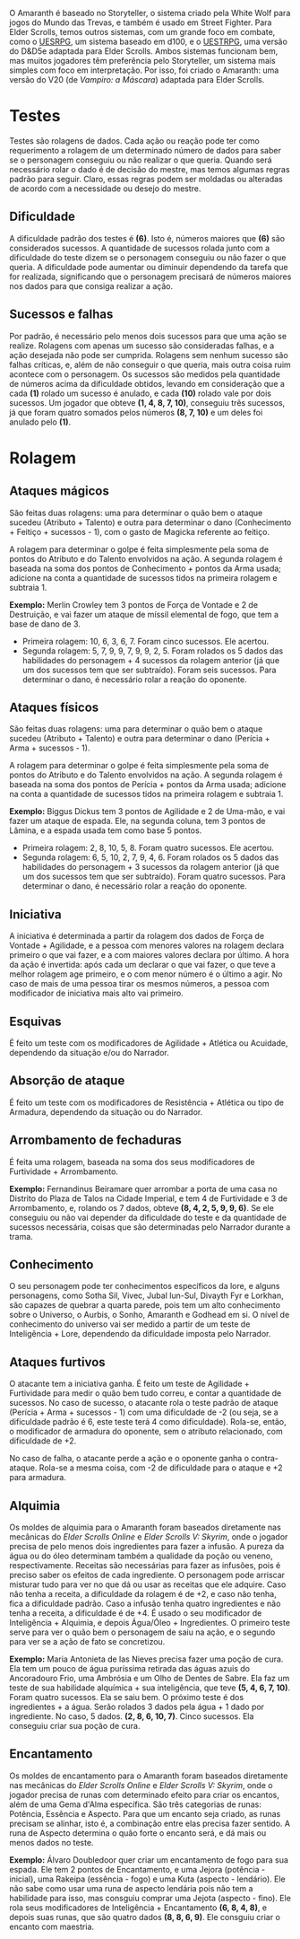 <!-- TITLE: Testes -->
<!-- SUBTITLE: Testes e rolagens do Amaranth -->

O Amaranth é baseado no Storyteller, o sistema criado pela White Wolf para jogos do Mundo das Trevas, e também é usado em Street Fighter. Para Elder Scrolls, temos outros sistemas, com um grande foco em combate, como o [UESRPG](https://www.reddit.com/r/UESRPG/), um sistema baseado em d100, e o [UESTRPG](https://uestrpg.wixsite.com/home), uma versão do D&D5e adaptada para Elder Scrolls. Ambos sistemas funcionam bem, mas muitos jogadores têm preferência pelo Storyteller, um sistema mais simples com foco em interpretação. Por isso, foi criado o Amaranth: uma versão do V20 (de _Vampiro: a Máscara_) adaptada para Elder Scrolls.

# Testes
Testes são rolagens de dados. Cada ação ou reação pode ter como requerimento a rolagem de um determinado número de dados para saber se o personagem conseguiu ou não realizar o que queria. Quando será necessário rolar o dado é de decisão do mestre, mas temos algumas regras padrão para seguir. Claro, essas regras podem ser moldadas ou alteradas de acordo com a necessidade ou desejo do mestre.

## Dificuldade
A dificuldade padrão dos testes é **(6)**. Isto é, números maiores que **(6)** são considerados sucessos. A quantidade de sucessos rolada junto com a dificuldade do teste dizem se o personagem conseguiu ou não fazer o que queria. A dificuldade pode aumentar ou diminuir dependendo da tarefa que for realizada, significando que o personagem precisará de números maiores nos dados para que consiga realizar a ação.

## Sucessos e falhas
Por padrão, é necessário pelo menos dois sucessos para que uma ação se realize. Rolagens com apenas um sucesso são consideradas falhas, e a ação desejada não pode ser cumprida. Rolagens sem nenhum sucesso são falhas críticas, e, além de não conseguir o que queria, mais outra coisa ruim acontece com o personagem. Os sucessos são medidos pela quantidade de números acima da dificuldade obtidos, levando em consideração que a cada **(1)** rolado um sucesso é anulado, e cada **(10)** rolado vale por dois sucessos. Um jogador que obteve **(1, 4, 8, 7, 10)**, conseguiu três sucessos, já que foram quatro somados pelos números **(8, 7, 10)** e um deles foi anulado pelo **(1)**.

# Rolagem
## Ataques mágicos
São feitas duas rolagens: uma para determinar o quão bem o ataque sucedeu (Atributo + Talento) e outra para determinar o dano (Conhecimento + Feitiço + sucessos - 1), com o gasto de Magicka referente ao feitiço.

A rolagem para determinar o golpe é feita simplesmente pela soma de pontos do Atributo e do Talento envolvidos na ação. A segunda rolagem é baseada na soma dos pontos de Conhecimento + pontos da Arma usada; adicione na conta a quantidade de sucessos tidos na primeira rolagem e subtraia 1. 

**Exemplo:** Merlin Crowley tem 3 pontos de Força de Vontade e 2 de Destruição, e vai fazer um ataque de míssil elemental de fogo, que tem a base de dano de 3.
* Primeira rolagem: 10, 6, 3, 6, 7. Foram cinco sucessos. Ele acertou.
* Segunda rolagem: 5, 7, 9, 9, 7, 9, 9, 2, 5. Foram rolados os 5 dados das habilidades do personagem + 4 sucessos da rolagem anterior (já que um dos sucessos tem que ser subtraído). Foram seis sucessos. Para determinar o dano, é necessário rolar a reação do oponente.

## Ataques físicos
São feitas duas rolagens: uma para determinar o quão bem o ataque sucedeu (Atributo + Talento) e outra para determinar o dano (Perícia + Arma + sucessos - 1). 

A rolagem para determinar o golpe é feita simplesmente pela soma de pontos do Atributo e do Talento envolvidos na ação. A segunda rolagem é baseada na soma dos pontos de Perícia + pontos da Arma usada; adicione na conta a quantidade de sucessos tidos na primeira rolagem e subtraia 1. 

**Exemplo:** Biggus Dickus tem 3 pontos de Agilidade e 2 de Uma-mão, e vai fazer um ataque de espada. Ele, na segunda coluna, tem 3 pontos de Lâmina, e a espada usada tem como base 5 pontos.
* Primeira rolagem: 2, 8, 10, 5, 8. Foram quatro sucessos. Ele acertou.
* Segunda rolagem: 6, 5, 10, 2, 7, 9, 4, 6. Foram rolados os 5 dados das habilidades do personagem + 3 sucessos da rolagem anterior (já que um dos sucessos tem que ser subtraído). Foram quatro sucessos. Para determinar o dano, é necessário rolar a reação do oponente.

## Iniciativa
A iniciativa é determinada a partir da rolagem dos dados de Força de Vontade + Agilidade, e a pessoa com menores valores na rolagem declara primeiro o que vai fazer, e a com maiores valores declara por último. A hora da ação é invertida: após cada um declarar o que vai fazer, o que teve a melhor rolagem age primeiro, e o com menor número é o último a agir. No caso de mais de uma pessoa tirar os mesmos números, a pessoa com modificador de iniciativa mais alto vai primeiro.

## Esquivas
É feito um teste com os modificadores de Agilidade + Atlética ou Acuidade, dependendo da situação e/ou do Narrador.

## Absorção de ataque
É feito um teste com os modificadores de Resistência + Atlética ou tipo de Armadura, dependendo da situação ou do Narrador.

## Arrombamento de fechaduras
É feita uma rolagem, baseada na soma dos seus modificadores de Furtividade + Arrombamento. 

**Exemplo:** Fernandinus Beiramare quer arrombar a porta de uma casa no Distrito do Plaza de Talos na Cidade Imperial, e tem 4 de Furtividade e 3 de Arrombamento, e, rolando os 7 dados, obteve **(8, 4, 2, 5, 9, 9, 6)**. Se ele conseguiu ou não vai depender da dificuldade do teste e da quantidade de sucessos necessária, coisas que são determinadas pelo Narrador durante a trama.

## Conhecimento
O seu personagem pode ter conhecimentos específicos da lore, e alguns personagens, como Sotha Sil, Vivec, Jubal lun-Sul, Divayth Fyr e Lorkhan, são capazes de quebrar a quarta parede, pois tem um alto conhecimento sobre o Universo, o Aurbis, o Sonho, Amaranth e Godhead em si. O nível de conhecimento do universo vai ser medido a partir de um teste de Inteligência + Lore, dependendo da dificuldade imposta pelo Narrador.

## Ataques furtivos
O atacante tem a iniciativa ganha. É feito um teste de Agilidade + Furtividade para medir o quão bem tudo correu, e contar a quantidade de sucessos. No caso de sucesso, o atacante rola o teste padrão de ataque (Perícia + Arma + sucessos - 1) com uma dificuldade de -2 (ou seja, se a dificuldade padrão é 6, este teste terá 4 como dificuldade). Rola-se, então, o modificador de armadura do oponente, sem o atributo relacionado, com dificuldade de +2. 

No caso de falha, o atacante perde a ação e o oponente ganha o contra-ataque. Rola-se a mesma coisa, com -2 de dificuldade para o ataque e +2 para armadura.

## Alquimia
Os moldes de alquimia para o Amaranth foram baseados diretamente nas mecânicas do *Elder Scrolls Online* e *Elder Scrolls V: Skyrim*, onde o jogador precisa de pelo menos dois ingredientes para fazer a infusão. A pureza da água ou do óleo determinam também a qualidade da poção ou veneno, respectivamente. Receitas são necessárias para fazer as infusões, pois é preciso saber os efeitos de cada ingrediente. O personagem pode arriscar misturar tudo para ver no que dá ou usar as receitas que ele adquire. Caso não tenha a receita, a dificuldade da rolagem é de +2, e caso não tenha, fica a dificuldade padrão. Caso a infusão tenha quatro ingredientes e não tenha a receita, a dificuldade é de +4. É usado o seu modificador de Inteligência + Alquimia, e depois Água/Óleo + Ingredientes. O primeiro teste serve para ver o quão bem o personagem de saiu na ação, e o segundo para ver se a ação de fato se concretizou.

**Exemplo:** Maria Antonieta de las Nieves precisa fazer uma poção de cura. Ela tem um pouco de água puríssima retirada das águas azuis do Ancoradouro Frio, uma Ambrósia e um Olho de Dentes de Sabre. Ela faz um teste de sua habilidade alquímica + sua inteligência, que teve **(5, 4, 6, 7, 10)**. Foram quatro sucessos. Ela se saiu bem. O próximo teste é dos ingredientes + a água. Serão rolados 3 dados pela água + 1 dado por ingrediente. No caso, 5 dados. **(2, 8, 6, 10, 7)**. Cinco sucessos. Ela conseguiu criar sua poção de cura.

## Encantamento
Os moldes de encantamento para o Amaranth foram baseados diretamente nas mecânicas do *Elder Scrolls Online* e *Elder Scrolls V: Skyrim*, onde o jogador precisa de runas com determinado efeito para criar os encantos, além de uma Gema d'Alma específica. São três categorias de runas: Potência, Essência e Aspecto. Para que um encanto seja criado, as runas precisam se alinhar, isto é, a combinação entre elas precisa fazer sentido. A runa de Aspecto determina o quão forte o encanto será, e dá mais ou menos dados no teste. 

**Exemplo:** Álvaro Doubledoor quer criar um encantamento de fogo para sua espada. Ele tem 2 pontos de Encantamento, e uma Jejora (potência - inicial), uma Rakeipa (essência - fogo) e uma Kuta (aspecto - lendário). Ele não sabe como usar uma runa de aspecto lendária pois não tem a habilidade para isso, mas consguiu comprar uma Jejota (aspecto - fino). Ele rola seus modificadores de Inteligência + Encantamento **(6, 8, 4, 8)**, e depois suas runas, que são quatro dados **(8, 8, 6, 9)**. Ele consguiu criar o encanto com maestria. 